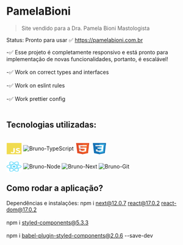 # PamelaBioni
> Site vendido para a Dra. Pamela Bioni Mastologista

Status: Pronto para usar ✅
https://pamelabioni.com.br

-✅ Esse projeto é completamente responsivo e está pronto para implementação de novas funcionalidades, portanto, é escalável! <br></br>
-✅ Work on correct types and interfaces <br></br>
-✅ Work on eslint rules <br></br>
-✅ Work prettier config <br></br>

## Tecnologias utilizadas:
<div style="display: inline_block"><br>
  <img align="center" alt="Bruno-Js" height="30" width="40" src="https://raw.githubusercontent.com/devicons/devicon/master/icons/javascript/javascript-plain.svg">
  <img align="center" alt="Bruno-TypeScript" height="30" width="40" src="https://cdn.worldvectorlogo.com/logos/typescript-2.svg">
  <img align="center" alt="Bruno-HTML" height="30" width="40" src="https://raw.githubusercontent.com/devicons/devicon/master/icons/html5/html5-original.svg">
  <img align="center" alt="Bruno-CSS" height="30" width="40" src="https://raw.githubusercontent.com/devicons/devicon/master/icons/css3/css3-original.svg">
  <br></br>
  <img align="center" alt="Bruno-React" height="30" width="40" src="https://raw.githubusercontent.com/devicons/devicon/master/icons/react/react-original.svg">
  <img align="center" alt="Bruno-Node" height="30" width="40" src="https://www.svgrepo.com/download/354119/nodejs-icon.svg">
  <img align="center" alt="Bruno-Next" height="30" width="40" src="https://www.svgrepo.com/show/368858/nextjs.svg">
  <img align="center" alt="Bruno-Git" height="30" width="40" src="https://www.logo.wine/a/logo/GitHub/GitHub-Logo.wine.svg">
</div>

## Como rodar a aplicação?

Dependências e instalações:
npm i next@12.0.7 react@17.0.2 react-dom@17.0.2 <br></br>
npm i styled-components@5.3.3 <br></br>
npm i babel-plugin-styled-components@2.0.6 --save-dev
